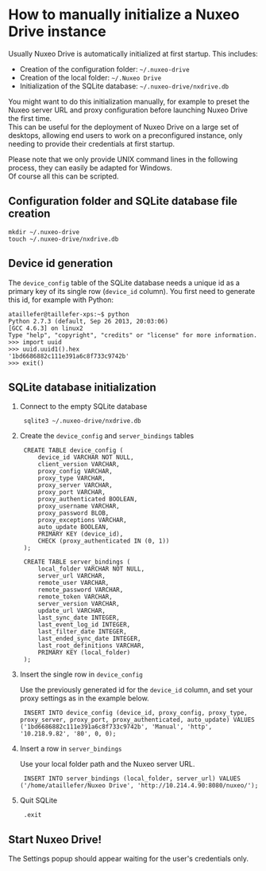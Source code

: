 # How to manually initialize a Nuxeo Drive instance

Usually Nuxeo Drive is automatically initialized at first startup. This includes:

- Creation of the configuration folder: `~/.nuxeo-drive`
- Creation of the local folder: `~/.Nuxeo Drive`
- Initialization of the SQLite database: `~/.nuxeo-drive/nxdrive.db`

You might want to do this initialization manually, for example to preset the Nuxeo server URL and proxy configuration before launching Nuxeo Drive the first time.  
This can be useful for the deployment of Nuxeo Drive on a large set of desktops, allowing end users to work on a preconfigured instance, only needing to provide their credentials at first startup. 

Please note that we only provide UNIX command lines in the following process, they can easily be adapted for Windows.  
Of course all this can be scripted.

## Configuration folder and SQLite database file creation

    mkdir ~/.nuxeo-drive
    touch ~/.nuxeo-drive/nxdrive.db

## Device id generation

The `device_config` table of the SQLite database needs a unique id as a primary key of its single row (`device_id` column). You first need to generate this id, for example with Python:

    ataillefer@taillefer-xps:~$ python
    Python 2.7.3 (default, Sep 26 2013, 20:03:06)
    [GCC 4.6.3] on linux2
    Type "help", "copyright", "credits" or "license" for more information.
    >>> import uuid
    >>> uuid.uuid1().hex
    '1bd6686882c111e391a6c8f733c9742b'
    >>> exit()

## SQLite database initialization

1. Connect to the empty SQLite database

        sqlite3 ~/.nuxeo-drive/nxdrive.db

2. Create the `device_config` and `server_bindings` tables

        CREATE TABLE device_config (
            device_id VARCHAR NOT NULL,
            client_version VARCHAR,
            proxy_config VARCHAR,
            proxy_type VARCHAR,
            proxy_server VARCHAR,
            proxy_port VARCHAR,
            proxy_authenticated BOOLEAN,
            proxy_username VARCHAR,
            proxy_password BLOB,
            proxy_exceptions VARCHAR,
            auto_update BOOLEAN,
            PRIMARY KEY (device_id),
            CHECK (proxy_authenticated IN (0, 1))
        );

        CREATE TABLE server_bindings (
            local_folder VARCHAR NOT NULL,
            server_url VARCHAR,
            remote_user VARCHAR,
            remote_password VARCHAR,
            remote_token VARCHAR,
            server_version VARCHAR,
            update_url VARCHAR,
            last_sync_date INTEGER,
            last_event_log_id INTEGER,
            last_filter_date INTEGER,
            last_ended_sync_date INTEGER,
            last_root_definitions VARCHAR,
            PRIMARY KEY (local_folder)
        );

3. Insert the single row in `device_config`

    Use the previously generated id for the `device_id` column, and set your proxy settings as in the example below.

        INSERT INTO device_config (device_id, proxy_config, proxy_type, proxy_server, proxy_port, proxy_authenticated, auto_update) VALUES ('1bd6686882c111e391a6c8f733c9742b', 'Manual', 'http', '10.218.9.82', '80', 0, 0);

4. Insert a row in `server_bindings`

    Use your local folder path and the Nuxeo server URL.

        INSERT INTO server_bindings (local_folder, server_url) VALUES ('/home/ataillefer/Nuxeo Drive', 'http://10.214.4.90:8080/nuxeo/');

5. Quit SQLite

        .exit

## Start Nuxeo Drive!

The Settings popup should appear waiting for the user's credentials only.
